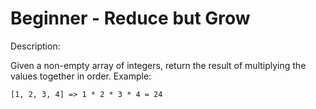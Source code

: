 # Beginner - Reduce but Grow
Description:

Given a non-empty array of integers, return the result of multiplying the values together in order. Example:

```[1, 2, 3, 4] => 1 * 2 * 3 * 4 = 24```